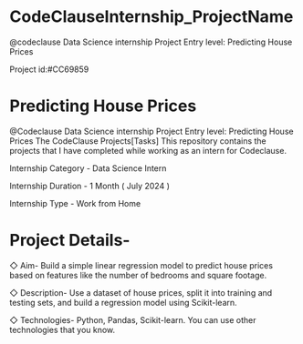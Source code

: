 # CodeClauseInternship_ProjectName
@codeclause Data Science internship Project Entry level: Predicting House Prices

Project id:#CC69859
# Predicting House Prices
@Codeclause  Data Science internship Project Entry level: Predicting House Prices
The CodeClause Projects[Tasks]
This repository contains the projects that I have completed while working as an intern for Codeclause.

Internship Category - Data Science Intern


Internship Duration - 1 Month ( July 2024 )


Internship Type - Work from Home

# Project Details- 
 ◇ Aim-
   Build a simple linear regression model to predict house prices based on features like
 the number of bedrooms and square footage.

 
 ◇  Description-
   Use a dataset of house prices, split it into training and testing sets, and build a
 regression model using Scikit-learn.

 
 ◇  Technologies-
  Python, Pandas, Scikit-learn.
 You can use other technologies that you know.

